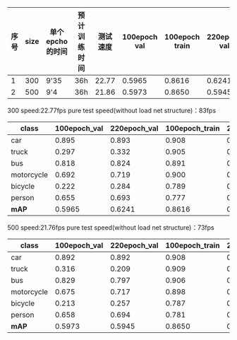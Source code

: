 | 序号 |size| 单个epcho的时间 | 预计训练时间 | 测试速度 | 100epoch val | 100epoch train | 220epoch val | 220epoch train |
|-----|----|----------------|-----------|---------|--------------|----------------|--------------|----------------|
|1|300|9'35|36h|22.77|0.5965|0.8616|0.6241|0.8748|
|2|500|9'4|36h|21.86|0.5973|0.8650|0.5945|0.8769|

300 speed:22.77fps 
pure test speed(without load net structure)：83fps

|class|100epoch_val|220epoch_val|100epoch_train|220epoch_train|
|-----|------------|------------|--------------|--------------|
|car|0.895|0.893|0.908|0.908|
|truck|0.297|0.332|0.905|0.897|
|bus|0.818|0.824|0.891|0.862|
|motorcycle|0.692|0.719|0.900|0.907|
|bicycle|0.222|0.284|0.789|0.814|
|person|0.655|0.693|0.777|0.860|
|**mAP**|0.5965|0.6241|0.8616|0.8748|


500 speed:21.76fps 
pure test speed(without load net structure)：73fps

|class|100epoch_val|220epoch_val|100epoch_train|220epoch_train|
|-----|------------|------------|--------------|--------------|
|car|0.892|0.892|0.908|0.909|
|truck|0.316|0.209|0.909|0.908|
|bus|0.829|0.797|0.906|0.865|
|motorcycle|0.675|0.717|0.898|0.907|
|bicycle|0.213|0.257|0.787|0.813|
|person|0.658|0.694|0.781|0.861|
|**mAP**|0.5973|0.5945|0.8650|0.8769|
